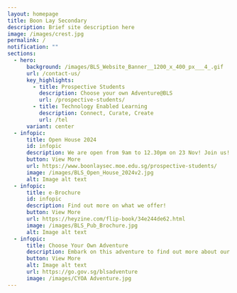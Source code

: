 ```yaml
---
layout: homepage
title: Boon Lay Secondary
description: Brief site description here
image: /images/crest.jpg
permalink: /
notification: ""
sections:
  - hero:
      background: /images/BLS_Website_Banner__1200_x_400_px___4_.gif
      url: /contact-us/
      key_highlights:
        - title: Prospective Students
          description: Choose your own Adventure@BLS
          url: /prospective-students/
        - title: Technology Enabled Learning
          description: Connect, Curate, Create
          url: /tel
      variant: center
  - infopic:
      title: Open House 2024
      id: infopic
      description: We are open from 9am to 12.30pm on 23 Nov! Join us!
      button: View More
      url: https://www.boonlaysec.moe.edu.sg/prospective-students/
      image: /images/BLS_Open_House_2024v2.jpg
      alt: Image alt text
  - infopic:
      title: e-Brochure
      id: infopic
      description: Find out more on what we offer!
      button: View More
      url: https://heyzine.com/flip-book/34e244de62.html
      image: /images/BLS_Pub_Brochure.jpg
      alt: Image alt text
  - infopic:
      title: Choose Your Own Adventure
      description: Embark on this adventure to find out more about our BLS Family!
      button: View More
      alt: Image alt text
      url: https://go.gov.sg/blsadventure
      image: /images/CYOA Adventure.jpg
---
```

